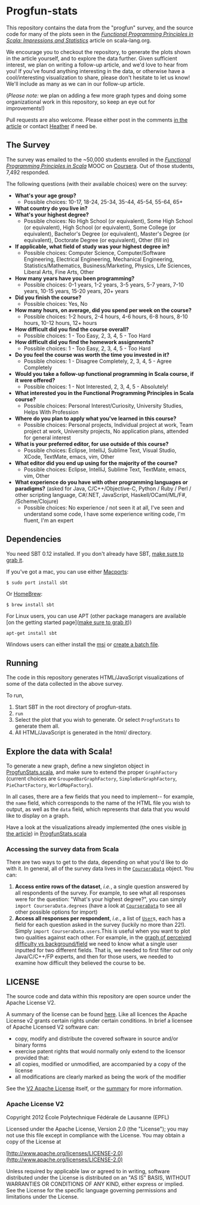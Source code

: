 # Progfun-stats

This repository contains the data from the "progfun" survey, and the source code for many of the plots seen in the [_Functional Programming Principles in Scala: Impressions and Statistics_](http://docs.scala-lang.org/news/functional-programming-principles-in-scala-impressions-and-statistics.html) article on scala-lang.org.

We encourage you to checkout the repository, to generate the plots shown in the article yourself, and to explore the data further. Given sufficient interest, we plan on writing a follow-up article, and we'd love to hear from you! If you've found anything interesting in the data, or otherwise have a cool/interesting visualization to share, please don't hesitate to let us know! We'll include as many as we can in our follow-up article.

(*Please note:* we plan on adding a few more graph types and doing some organizational work in this repository, so keep an eye out for improvements!)

Pull requests are also welcome. Please either post in the comments [in the article](http://docs.scala-lang.org/news/functional-programming-principles-in-scala-impressions-and-statistics.html) or contact [Heather](http://people.epfl.ch/heather.miller) if need be.

## The Survey

The survey was emailed to the ~50,000 students enrolled in the [_Functional Programming Principles in Scala_](https://www.coursera.org/course/progfun) MOOC on [Coursera](http://coursera.org). Out of those students, 7,492 responded.

The following questions (with their available choices) were on the survey:

- **What's your age group?**
  - Possible choices: 10-17, 18-24, 25-34, 35-44, 45-54, 55-64, 65+
- **What country do you live in?**
- **What's your highest degree?**
  - Possible choices: No High School (or equivalent), Some High School (or equivalent), High School (or equivalent), Some College (or equivalent), Bachelor's Degree (or equivalent), Master's Degree (or equivalent), Doctorate Degree (or equivalent), Other (fill in)
- **If applicable, what field of study was your highest degree in?**
  - Possible choices: Computer Science, Computer/Software Engineering, Electrical Engineering, Mechanical Engineering, Statistics/Mathematics, Business/Marketing, Physics, Life Sciences, Liberal Arts, Fine Arts, Other
- **How many years have you been programming?**
  - Possible choices: 0-1 years, 1-2 years, 3-5 years, 5-7 years, 7-10 years, 10-15 years, 15-20 years, 20+ years
- **Did you finish the course?**
  - Possible choices: Yes, No
- **How many hours, on average, did you spend per week on the course?**
  - Possible choices: 1-2 hours, 2-4 hours, 4-6 hours, 6-8 hours, 8-10 hours, 10-12 hours, 12+ hours
- **How difficult did you find the course overall?**
  - Possible choices: 1 - Too Easy, 2, 3, 4, 5 - Too Hard
- **How difficult did you find the homework assignments?**
  - Possible choices: 1 - Too Easy, 2, 3, 4, 5 - Too Hard
- **Do you feel the course was worth the time you invested in it?**
  - Possible choices: 1 - Disagree Completely, 2, 3, 4, 5 - Agree Completely
- **Would you take a follow-up functional programming in Scala course, if it were offered?**
  - Possible choices: 1 - Not Interested, 2, 3, 4, 5 - Absolutely!
- **What interested you in the Functional Programming Principles in Scala course?**
  - Possible choices: Personal Interest/Curiosity, University Studies, Helps With Profession
- **Where do you plan to apply what you've learned in this course?**
  - Possible choices: Personal projects, Individual project at work, Team project at work, University projects, No application plans, attended for general interest
- **What is your preferred editor, for use outside of this course?**
  - Possible choices: Eclipse, IntelliJ, Sublime Text, Visual Studio, XCode, TextMate, emacs, vim, Other
- **What editor did you end up using for the majority of the course?**
  - Possible choices: Eclipse, IntelliJ, Sublime Text, TextMate, emacs, vim, Other
- **What experience do you have with other programming languages or paradigms?** (asked for Java, C/C++/Objective-C, Python / Ruby / Perl / other scripting language, C#/.NET, JavaScript, Haskell/OCaml/ML/F#, /Scheme/Clojure)
  - Possible choices: No experience / not seen it at all, I've seen and understand some code, I have some experience writing code, I'm fluent, I'm an expert

## Dependencies

You need SBT 0.12 installed. If you don't already have SBT, [make sure to grab it](https://github.com/harrah/xsbt/wiki/Getting-Started-Setup).

If you've got a mac, you can use either [Macports](http://macports.org/):

    $ sudo port install sbt

Or [HomeBrew](http://mxcl.github.com/homebrew/):

    $ brew install sbt

For Linux users, you can use APT (other package managers are available [on the getting started page]([make sure to grab it](https://github.com/harrah/xsbt/wiki/Getting-Started-Setup)))

    apt-get install sbt

Windows users can either install the [msi](http://scalasbt.artifactoryonline.com/scalasbt/sbt-native-packages/org/scala-sbt/sbt/0.12.0/sbt.msi) or [create a batch file](https://github.com/harrah/xsbt/wiki/Getting-Started-Setup).

## Running

The code in this repository generates HTML/JavaScript visualizations of some of the data collected in the above survey.

To run,

1. Start SBT in the root directory of progfun-stats.
2. `run`
3. Select the plot that you wish to generate. Or select `ProgfunStats` to generate them all.
4. All HTML/JavaScript is generated in the html/ directory.

## Explore the data with Scala!

To generate a new graph, define a new singleton object in [ProgfunStats.scala](https://github.com/heathermiller/progfun-stats/blob/master/src/main/scala/progfun/ProgfunStats.scala), and make sure to extend the proper `GraphFactory` (current choices are `GroupedBarGraphFactory`, `SimpleBarGraphFactory`, `PieChartFactory`, `WorldMapFactory`).

In all cases, there are a few fields that you need to implement-- for example, the `name` field, which corresponds to the name of the HTML file you wish to output, as well as the `data` field, which represents that data that you would like to display on a graph.

Have a look at the visualizations already implemented (the ones visible [in the article](http://docs.scala-lang.org/news/functional-programming-principles-in-scala-impressions-and-statistics.html)) in [ProgfunStats.scala](https://github.com/heathermiller/progfun-stats/blob/master/src/main/scala/progfun/ProgfunStats.scala)

### Accessing the survey data from Scala

There are two ways to get to the data, depending on what you'd like to do with it. In general, all of the survey data lives in the [`CourseraData`](https://github.com/heathermiller/progfun-stats/blob/master/src/main/scala/progfun/CourseraData.scala) object. You can:

1. **Access entire rows of the dataset**, _i.e._, a single question answered by all respondents of the survey. For example, to see what all responses were for the question: "What's your highest degree?", you can simply `import CourseraData.degrees` (have a look at [`CourseraData`](https://github.com/heathermiller/progfun-stats/blob/master/src/main/scala/progfun/CourseraData.scala) to see all other possible options for import)
2. **Access all responses per respondent**, _i.e._, a list of [`User`](https://github.com/heathermiller/progfun-stats/blob/master/src/main/scala/progfun/User.scala)s, each has a field for each question asked in the survey (luckily no more than 22!). Simply `import CourseraData.users`.This is useful when you want to plot two qualities against each other. For example, in the [graph of perceived difficulty vs background/field](https://github.com/heathermiller/progfun-stats/blob/master/src/main/scala/progfun/ProgfunStats.scala#L95) we need to know what a single user inputted for two different fields. That is, we needed to first filter out only Java/C/C++/FP experts, and then for those users, we needed to examine how difficult they believed the course to be.

## LICENSE

The source code and data within this repository are open source under the Apache License V2.

A summary of the license can be found [here](http://www.oss-watch.ac.uk/resources/apache2).
Like all licences the Apache License v2 grants certain rights under certain conditions. In brief a licensee of Apache Licensed V2 software can:

- copy, modify and distribute the covered software in source and/or binary forms
- exercise patent rights that would normally only extend to the licensor provided that:
- all copies, modified or unmodified, are accompanied by a copy of the license
- all modifications are clearly marked as being the work of the modifier

See the [V2 Apache License](http://www.apache.org/licenses/LICENSE-2.0) itself, or the [summary](http://www.oss-watch.ac.uk/resources/apache2) for more information.

### Apache License V2

Copyright 2012 École Polytechnique Fédérale de Lausanne (EPFL)

Licensed under the Apache License, Version 2.0 (the "License");
you may not use this file except in compliance with the License.
You may obtain a copy of the License at

   [http://www.apache.org/licenses/LICENSE-2.0](http://www.apache.org/licenses/LICENSE-2.0)

Unless required by applicable law or agreed to in writing, software
distributed under the License is distributed on an "AS IS" BASIS,
WITHOUT WARRANTIES OR CONDITIONS OF ANY KIND, either express or implied.
See the License for the specific language governing permissions and
limitations under the License.


